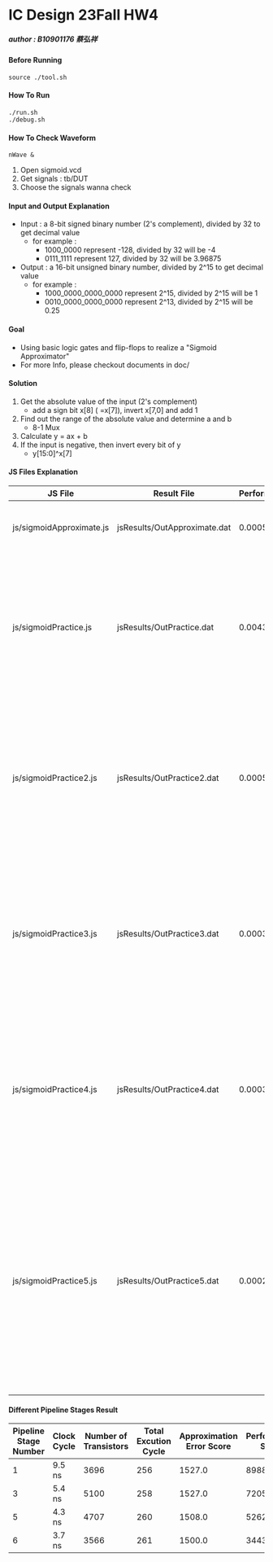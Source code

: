 # IC Design 23Fall HW4
##### author : B10901176 蔡弘祥

#### Before Running
```shell
source ./tool.sh
```

#### How To Run
```shell
./run.sh
./debug.sh
```

#### How To Check Waveform
```shell
nWave &
```
1. Open sigmoid.vcd
2. Get signals : tb/DUT
3. Choose the signals wanna check

#### Input and Output Explanation
* Input : a 8-bit signed binary number (2's complement), divided by 32 to get decimal value
  * for example :
    * 1000_0000 represent -128, divided by 32 will be -4
    * 0111_1111 represent  127, divided by 32 will be 3.96875
* Output : a 16-bit unsigned binary number, divided by 2^15 to get decimal value
  * for example :
    * 1000_0000_0000_0000 represent 2^15, divided by 2^15 will be 1
    * 0010_0000_0000_0000 represent 2^13, divided by 2^15 will be 0.25

#### Goal
* Using basic logic gates and flip-flops to realize a "Sigmoid Approximator"
* For more Info, please checkout documents in doc/

#### Solution
1. Get the absolute value of the input (2's complement)
   * add a sign bit x[8] ( =x[7]), invert x[7,0] and add 1
2. Find out the range of the absolute value and determine a and b
   * 8-1 Mux
3. Calculate y = ax + b
4. If the input is negative, then invert every bit of y
   * y[15:0]^x[7]

#### JS Files Explanation
|JS File                  |Result File                  |Performance |Explanation                                        |
|-------------------------|-----------------------------|------------|---------------------------------------------------|
|js/sigmoidApproximate.js |jsResults/OutApproximate.dat |0.000546 |directly use secant lines to approximate on [-4,4] |
|js/sigmoidPractice.js    |jsResults/OutPractice.dat    |0.004392 |1. use the absolute value (if negative, invert bits) <br /> 2. use secant lines to approximate on [0,4] <br /> 3. if input is negative, invert output bits|
|js/sigmoidPractice2.js   |jsResults/OutPractice2.dat   |0.000537 |1. use the absolute value (if negative, invert bits and add 1) <br /> 2. use secant lines to approximate on [0,4] <br /> 3. if input is negative, invert output bits|
|js/sigmoidPractice3.js   |jsResults/OutPractice3.dat   |0.000302 |1. use the absolute value (if negative, invert bits and add 1) <br /> 2. use self-defined constants to approximate on [0,4] <br /> 3. if input is negative, invert output bits|
|js/sigmoidPractice4.js   |jsResults/OutPractice4.dat   |0.000300 |1. use the absolute value (if negative, invert bits and add 1) <br /> 2. use self-defined constants to approximate on [0,4] <br /> 3. if input is negative, invert output bits|
|js/sigmoidPractice5.js   |jsResults/OutPractice5.dat   |0.000280 |1. use the absolute value (if negative, invert bits and add 1) <br /> 2. use self-defined constants to approximate on [0,4] <br /> 3. if input is negative, invert output bits <br /> 4. if negative, y[3:0] = 1011, if positive, y[3:0] = 0011|

#### Different Pipeline Stages Result
|Pipeline Stage Number |Clock Cycle |Number of Transistors |Total Excution Cycle |Approximation Error Score |Performance Score |
|----------------------|------------|----------------------|---------------------|--------------------------|------------------|
|1                     |9.5 ns      |3696                  |256                  |1527.0                    |8988672.0         |
|3                     |5.4 ns      |5100                  |258                  |1527.0                    |7205320.0         |
|5                     |4.3 ns      |4707                  |260                  |1508.0                    |5262426.0         |
|6                     |3.7 ns      |3566                  |261                  |1500.0                    |3443686.2         |